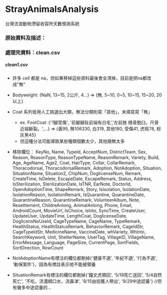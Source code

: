 # StrayAnimalsAnalysis
 台灣流浪動物滯留收容所天數預測系統
 
### 原始資料及描述：

### 處理完資料：clean.csv
##### clean1.csv
- 許多 cell 都是 na，但如果移掉這些資料最後會全清掉，目前是把na都改成”無“
- Bodyweight: {NaN, 13~15, 2公斤, 4...} => {無, 5~10, 0~5, 10~15, 15~20, 20以上}
- Coat 系列皆用人工挑選出大類，無法分類則寫「其他」，未填寫寫「無」
  - ex. FootCoat :{'1腳受傷', '前腳腳趾前端有白毛','左前肢 橈骨脫臼，尺骨近端斷裂。',...} => {黃95, 無106330, 白319, 其他180, 受傷41, 虎斑78, 棕灰黑45}
  - 但這種分法可能導致某些種類個數太少，其他跟無太多
- 移除欄位：
  KeyNo, Name, TypeId, AcceptNum, DistrictTeam, Sex, Reason, ReasonType, ReasonTypeName, ReasonRemark, Variety, Build, Age, AgeName, Age2, Coat, HairType, Collar, CollarRemark, Thoracodorsal, ThoracodorsalRemark, Adoption, NotAdoption, Situation, SituationName, Situation2, ChipNum, DoglicenseNum, Remark, CreateTime, IsDelete, EscapeDate, EscapeRemark, Status, Address, IsSterilization, SterilizationDate, IsTNR, EarNote, DoctorId, OpenAdoptionTime, ShapeRemark, Story, IsIsolation, IsolationDate, IsolationReason, IsolationRemark, IsQuarantine, QuarantineDate, QuarantineReason, QuarantineRemark, VolunteerAlbum, Note, Resettlement, ChildreAnlong, AnimalAnlong, Phone, Email, AndroidCount, MovieUrl, IsChoice, isInto, SyncTime, CreateUser, UpdateUser, UpdateTime, LengthCoat, DoglicenseDate, DoglicensNoUseId, CageTypeName, CageName, TypeRemark, HealthStatus, HealthStatusRemark, BehaviorRemark, CageIdStr, CageTypeIdStr, MedicineName, VaccineDate, whVariety, WhInto, SearchKeyword, Unit, ShelterName, UserTag, VillageID, VillageName, ErrorMessage, Language, PageSize, CurrentPage, SortFields, SortDirection, RowCount
  
- NotAdoptionName有標注的欄位都刪掉{'健康不適', '年紀不適', '行為不適', '動保案件'}，因為有標註表示他不能被領養
- SituationRemark有標注的欄位都刪掉{'鐘文虎領回', '5/19死亡送回', '5/4自然死亡', '不吃，流濃稠口水，流鼻涕', '8/15由拾獲人帶出', '9/29中途認養'} //但有蠻多中途認養的...
